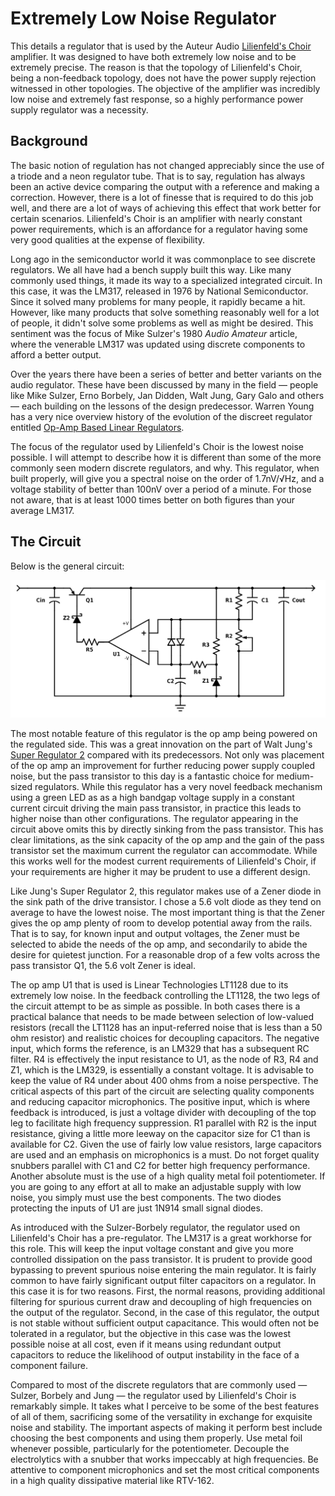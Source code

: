 # Extremely Low Noise Regulator

This details a regulator that is used by the Auteur Audio [Lilienfeld's Choir](http://auteuraudio.com/lilienfelds-choir) amplifier.  It
was designed to have both extremely low noise and to be extremely precise.  The reason is that the topology of Lilienfeld's 
Choir, being a non-feedback topology, does not have the power supply rejection witnessed in other topologies.  The objective
of the amplifier was incredibly low noise and extremely fast response, so a highly performance power supply regulator was a necessity.



## Background

The basic notion of regulation has not changed appreciably since the use of a triode and a neon regulator tube.  That is to say, 
regulation has always been an active device comparing the output with a reference and making a correction.  However, there is a lot
of finesse that is required to do this job well, and there are a lot of ways of achieving this effect that work better for certain
scenarios.  Lilienfeld's Choir is an amplifier with nearly constant power requirements, which is an affordance for a regulator 
having some very good qualities at the expense of flexibility.  

Long ago in the semiconductor world it was commonplace to see discrete regulators.  We all have had a bench supply built this 
way.  Like many commonly used things, it made its way to a specialized integrated circuit.  In this case, it was the LM317, released in 
1976 by National Semiconductor.  Since it solved many problems for many people, it rapidly became a hit.  However, like many 
products that solve something reasonably well for a lot of people, it didn't solve some problems as well as might be desired.  This
sentiment was the focus of Mike Sulzer's 1980 _Audio Amateur_ article, where the venerable LM317 was updated using discrete components
to afford a better output.

Over the years there have been a series of better and better variants on the audio regulator.  These have been discussed by many 
in the field — people like Mike Sulzer, Erno Borbely, Jan Didden, Walt Jung, Gary Galo and others — each building on 
the lessons of the design predecessor.  Warren Young has a very nice overview history of the evolution of the discreet 
regulator entitled [Op-Amp Based Linear Regulators](https://tangentsoft.net/elec/opamp-linreg.html).  

The focus of the regulator used by Lilienfeld's Choir is the lowest noise possible.  I will attempt to describe how it is 
different than some of the more commonly seen modern discrete regulators, and why.  This regulator, when built properly, will 
give you a spectral noise on the order of 1.7nV/√Hz, and a voltage stability of better than 100nV over a period of a 
minute.  For those not aware, that is at least 1000 times better on both figures than your average LM317.



## The Circuit

Below is the general circuit:

![Schematic](schematic.png)

The most notable feature of this regulator is the op amp being powered on the regulated side.  This was a great innovation on the 
part of Walt Jung's [Super Regulator 2](http://waltjung.org/PDFs/Improved_PN_Regs.pdf) compared with its predecessors.  Not only was 
placement of the op amp an improvement for further reducing power supply coupled noise, but the pass transistor to this day is 
a fantastic choice for medium-sized regulators.  While this regulator has a very novel feedback mechanism using a green LED as as 
a high bandgap voltage supply in a constant current circuit driving the main pass transistor, in practice this leads to higher 
noise than other configurations.  The regulator appearing in the circuit above omits this by directly sinking from the pass 
transistor.  This has clear limitations, as the sink capacity of the op amp and the gain of the pass transistor set the maximum
current the regulator can accommodate.  While this works well for the modest current requirements of Lilienfeld's Choir, if your 
requirements are higher it may be prudent to use a different design.

Like Jung's Super Regulator 2, this regulator makes use of a Zener diode in the sink path of the drive transistor.  I chose a 5.6 volt 
diode as they tend on average to have the lowest noise.  The most important thing is that the Zener gives the op amp plenty of
room to develop potential away from the rails.  That is to say, for known input and output voltages, the Zener must be selected to 
abide the needs of the op amp, and secondarily to abide the desire for quietest junction.  For a reasonable drop of a few volts 
across the pass transistor Q1, the 5.6 volt Zener is ideal.  

The op amp U1 that is used is Linear Technologies LT1128 due to its extremely low noise.  In the feedback controlling the LT1128, 
the two legs of the circuit attempt to be as simple as possible.  In both cases there is a practical balance that needs to be made
between selection of low-valued resistors (recall the LT1128 has an input-referred noise that is less than a 50 ohm resistor) and
realistic choices for decoupling capacitors.  The negative input, which forms the reference, is an LM329 that has a subsequent 
RC filter.  R4 is effectively the input resistance to U1, as the node of R3, R4 and Z1, which is the LM329, is essentially a 
constant voltage.  It is advisable to keep the value of R4 under about 400 ohms from a noise perspective.  The critical aspects of 
this part of the circuit are selecting quality components and reducing capacitor microphonics. The positive input, which 
is where feedback is introduced, is just a voltage divider with decoupling of the top leg to facilitate high frequency 
suppression.  R1 parallel with R2 is the input resistance, giving a little more leeway on the capacitor size for C1 than is 
available for C2.  Given the use of fairly low value resistors, large capacitors are used and an emphasis
on microphonics is a must.  Do not forget quality snubbers parallel with C1 and C2 for better high frequency 
performance. Another absolute must is the use of a high quality metal foil potentiometer.  If you are going to any 
effort at all to make an adjustable supply with low noise, you simply must use the best components.  The two diodes protecting 
the inputs of U1 are just 1N914 small signal diodes.  

As introduced with the Sulzer-Borbely regulator, the regulator used on Lilienfeld's Choir has a pre-regulator. The LM317 is a 
great workhorse for this role.  This will keep the input voltage constant and give you more controlled dissipation on the 
pass transistor.  It is prudent to provide good bypassing to prevent spurious noise entering the main regulator.  It is fairly 
common to have fairly significant output filter capacitors on a regulator.  In this case it is for two reasons.  First, the 
normal reasons, providing additional filtering for spurious current draw and decoupling of high frequencies on the output of 
the regulator.  Second, in the case of this regulator, the output is not stable without sufficient output capacitance.  This 
would often not be tolerated in a regulator, but the objective in this case was the lowest possible noise at all cost, even 
if it means using redundant output capacitors to reduce the likelihood of output instability in the face of a component failure.

Compared to most of the discrete regulators that are commonly used — Sulzer, Borbely and Jung — the regulator used by Lilienfeld's 
Choir is remarkably simple.  It takes what I perceive to be some of the best features of all of them, sacrificing some of the 
versatility in exchange for exquisite noise and stability.  The important aspects of making it perform best include choosing the 
best components and using them properly.  Use metal foil whenever possible, particularly for the potentiometer.  Decouple 
the electrolytics with a snubber that works impeccably at high frequencies.  Be attentive to component microphonics and set the 
most critical components in a high quality dissipative material like RTV-162.
